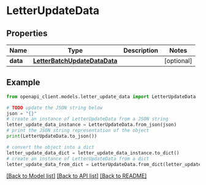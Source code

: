 # LetterUpdateData


## Properties

Name | Type | Description | Notes
------------ | ------------- | ------------- | -------------
**data** | [**LetterBatchUpdateDataData**](LetterBatchUpdateDataData.md) |  | [optional] 

## Example

```python
from openapi_client.models.letter_update_data import LetterUpdateData

# TODO update the JSON string below
json = "{}"
# create an instance of LetterUpdateData from a JSON string
letter_update_data_instance = LetterUpdateData.from_json(json)
# print the JSON string representation of the object
print(LetterUpdateData.to_json())

# convert the object into a dict
letter_update_data_dict = letter_update_data_instance.to_dict()
# create an instance of LetterUpdateData from a dict
letter_update_data_from_dict = LetterUpdateData.from_dict(letter_update_data_dict)
```
[[Back to Model list]](../README.md#documentation-for-models) [[Back to API list]](../README.md#documentation-for-api-endpoints) [[Back to README]](../README.md)


